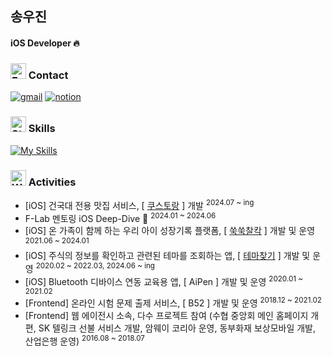 ## 송우진
#### iOS Developer 🔥


### <img src="https://raw.githubusercontent.com/Tarikul-Islam-Anik/Microsoft-Teams-Animated-Emojis/master/Emojis/Hand%20gestures/Folded%20Hands%20Light%20Skin%20Tone.png" alt="Folded Hands Light Skin Tone" width="25" height="25" /> Contact

[![gmail](https://skillicons.dev/icons?i=gmail)](mailto:woojin1900@gmail.com)
[![notion](https://skillicons.dev/icons?i=notion)](https://www.notion.so/WOOJIN-daf972a9979d4063804ce5d6c31c82b9)


### <img src="https://raw.githubusercontent.com/Tarikul-Islam-Anik/Animated-Fluent-Emojis/master/Emojis/Travel%20and%20places/Star.png" alt="Star" width="25" height="25" /> Skills

[![My Skills](https://skillicons.dev/icons?i=swift,apple,python,git,github,githubactions,html,css,js,bitbucket,figma,firebase)](https://skillicons.dev)


### <img src="https://raw.githubusercontent.com/Tarikul-Islam-Anik/Animated-Fluent-Emojis/master/Emojis/People%20with%20professions/Woman%20Fairy%20Light%20Skin%20Tone.png" alt="Woman Fairy Light Skin Tone" width="25" height="25" /> Activities

- [iOS] 건국대 전용 맛집 서비스, [ [쿠스토랑](https://github.com/kustaurant/iOS-kustaurant) ] 개발 <sup>2024.07 ~ ing
- F-Lab 멘토링 iOS Deep-Dive 🏫 <sup>2024.01 ~ 2024.06
- [iOS] 온 가족이 함께 하는 우리 아이 성장기록 플랫폼, [ [쑥쑥찰칵](https://apps.apple.com/kr/app/%EC%91%A5%EC%91%A5%EC%B0%B0%EC%B9%B5/id1509183009) ] 개발 및 운영 <sup>2021.06 ~ 2024.01
- [iOS] 주식의 정보를 확인하고 관련된 테마를 조회하는 앱, [ [테마찾기](https://github.com/song1900/hi-stock-swiftui) ] 개발 및 운영 <sup>2020.02 ~ 2022.03, 2024.06 ~ ing
- [iOS] Bluetooth 디바이스 연동 교육용 앱, [ AiPen ] 개발 및 운영 <sup>2020.01 ~ 2021.02
- [Frontend] 온라인 시험 문제 출제 서비스, [ B52 ] 개발 및 운영 <sup>2018.12 ~ 2021.02
- [Frontend] 웹 에이전시 소속, 다수 프로젝트 참여 (수협 중앙회 메인 홈페이지 개편, SK 텔링크 선불 서비스 개발, 암웨이 코리아 운영, 동부화재 보상모바일 개발, 산업은행 운영) <sup>2016.08 ~ 2018.07

 


